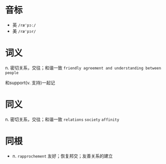 # 音标

- 英 `/ræ'pɔː/`
- 美 `/ræ'pɔr/`

# 词义

n. 密切关系，交往；和谐一致
`friendly agreement and understanding between people`



和support(v. 支持)一起记

# 同义

n. 密切关系，交往；和谐一致
`relations` `society` `affinity`

# 同根

- n. `rapprochement` 友好；恢复邦交；友善关系的建立

